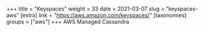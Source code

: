 +++
title = "Keyspaces"
weight = 33
date = 2021-03-07
slug = "keyspaces-aws"
[extra]
link = "https://aws.amazon.com/keyspaces/"
[taxonomies]
groups = ["aws"]
+++
AWS Managed Cassandra

